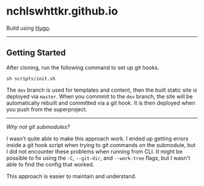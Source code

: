 # nchlswhttkr.github.io

Build using [Hugo](https://gohugo.io).

---

## Getting Started

After cloning, run the following command to set up git hooks.

```
sh scripts/init.sh
```

The `dev` branch is used for templates and content, then the built static site is deployed via `master`. When you commmit to the `dev` branch, the site will be automatically rebuilt and committed via a git hook. It is then deployed when you push from the superproject.

---

_Why not git submodules?_

I wasn't quite able to make this approach work. I ended up getting errors inside a git hook script when trying to git commands on the submodule, but I did not encounter these problems when running from CLI. It might be possible to fix using the `-C`, `--git-dir`, and `--work-tree` flags, but I wasn't able to find the config that worked.

This approach is easier to maintain and understand.
